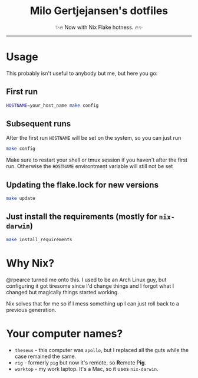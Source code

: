 <h1 align="center">Milo Gertjejansen's dotfiles</h1>

<p align="center">✨🔥 Now with Nix Flake hotness. 🔥✨</p>

---

# Usage

This probably isn't useful to anybody but me, but here you go:

## First run

```bash
HOSTNAME=your_host_name make config
```

## Subsequent runs

After the first run `HOSTNAME` will be set on the system, so you can just run

```bash
make config
```

Make sure to restart your shell or tmux session if you haven't after the first
run. Otherwise the `HOSTNAME` environtment variable will still not be set

## Updating the flake.lock for new versions

```bash
make update
```

## Just install the requirements (mostly for `nix-darwin`)

```bash
make install_requirements
```

# Why Nix?

@rpearce turned me onto this. I used to be an Arch Linux guy, but configuring
it got tiresome since I'd change things and I forgot what I changed but
magically things started working.

Nix solves that for me so if I mess something up I can just roll back to a
previous generation.

# Your computer names?

- `theseus` - this computer was `apollo`, but I replaced all the guts while
  the case remained the same.
- `rig` - formerly `pig` but now it's remote, so **R**emote P**ig**.
- `worktop` - my work laptop. It's a Mac, so it uses `nix-darwin`.
